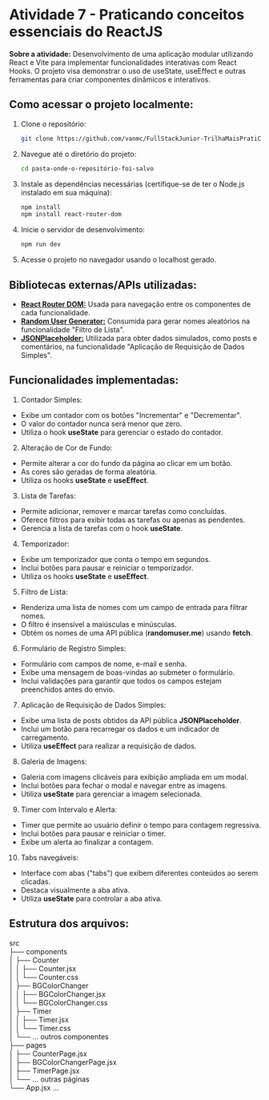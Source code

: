 # Atividade 7 - Praticando conceitos essenciais do ReactJS

**Sobre a atividade:** Desenvolvimento de uma aplicação modular utilizando React e Vite para implementar funcionalidades interativas com React Hooks. O projeto visa demonstrar o uso de useState, useEffect e outras ferramentas para criar componentes dinâmicos e interativos.

## Como acessar o projeto localmente:

1. Clone o repositório:
    ```bash
    git clone https://github.com/vanmc/FullStackJunior-TrilhaMaisPratiCodificaEdu/tree/8472a88fa7d727006a178159efb1a50019403e83/module04-ReactJS/Atividades/Atividade7-ConceitosEssenciais
    ```

2. Navegue até o diretório do projeto:
    ```bash
    cd pasta-onde-o-repositório-foi-salvo
    ```

3. Instale as dependências necessárias (certifique-se de ter o Node.js instalado em sua máquina):
    ```bash
    npm install
    npm install react-router-dom
    ```

4. Inicie o  servidor de desenvolvimento:
    ```bash
    npm run dev
    ```
5. Acesse o projeto no navegador usando o localhost gerado.

## Bibliotecas externas/APIs utilizadas:

- **[React Router DOM:](https://reactrouter.com/)** Usada para navegação entre os componentes de cada funcionalidade.
- **[Random User Generator:](https://randomuser.me/)** Consumida para gerar nomes aleatórios na funcionalidade "Filtro de Lista".
- **[JSONPlaceholder:](https://jsonplaceholder.typicode.com/)** Utilizada para obter dados simulados, como posts e comentários, na funcionalidade "Aplicação de Requisição de Dados Simples".

## Funcionalidades implementadas:
1. Contador Simples:
- Exibe um contador com os botões "Incrementar" e "Decrementar".
- O valor do contador nunca será menor que zero.
- Utiliza o hook **useState** para gerenciar o estado do contador.

2. Alteração de Cor de Fundo:
- Permite alterar a cor do fundo da página ao clicar em um botão.
- As cores são geradas de forma aleatória.
- Utiliza os hooks **useState** e **useEffect**.

3. Lista de Tarefas:
- Permite adicionar, remover e marcar tarefas como concluídas.
- Oferece filtros para exibir todas as tarefas ou apenas as pendentes.
- Gerencia a lista de tarefas com o hook **useState**.

4. Temporizador:
- Exibe um temporizador que conta o tempo em segundos.
- Inclui botões para pausar e reiniciar o temporizador.
- Utiliza os hooks **useState** e **useEffect**.

5. Filtro de Lista:
- Renderiza uma lista de nomes com um campo de entrada para filtrar nomes.
- O filtro é insensível a maiúsculas e minúsculas.
- Obtém os nomes de uma API pública (**randomuser.me**) usando **fetch**.

6. Formulário de Registro Simples:
- Formulário com campos de nome, e-mail e senha.
- Exibe uma mensagem de boas-vindas ao submeter o formulário.
- Inclui validações para garantir que todos os campos estejam preenchidos antes do envio.

7. Aplicação de Requisição de Dados Simples:
- Exibe uma lista de posts obtidos da API pública **JSONPlaceholder**.
- Inclui um botão para recarregar os dados e um indicador de carregamento.
- Utiliza **useEffect** para realizar a requisição de dados.

8. Galeria de Imagens:
- Galeria com imagens clicáveis para exibição ampliada em um modal.
- Inclui botões para fechar o modal e navegar entre as imagens.
- Utiliza **useState** para gerenciar a imagem selecionada.

9. Timer com Intervalo e Alerta:
- Timer que permite ao usuário definir o tempo para contagem regressiva.
- Inclui botões para pausar e reiniciar o timer.
- Exibe um alerta ao finalizar a contagem.

10. Tabs navegáveis:
- Interface com abas ("tabs") que exibem diferentes conteúdos ao serem clicadas.
- Destaca visualmente a aba ativa.
- Utiliza **useState** para controlar a aba ativa.

## Estrutura dos arquivos: 
src  
├── components  
│   ├── Counter  
│   │   ├── Counter.jsx  
│   │   └── Counter.css  
│   ├── BGColorChanger  
│   │   ├── BGColorChanger.jsx  
│   │   └── BGColorChanger.css  
│   ├── Timer  
│   │   ├── Timer.jsx  
│   │   └── Timer.css  
│   └── ... outros componentes  
├── pages  
│   ├── CounterPage.jsx  
│   ├── BGColorChangerPage.jsx  
│   ├── TimerPage.jsx  
│   └── ... outras páginas  
└── App.jsx ...



